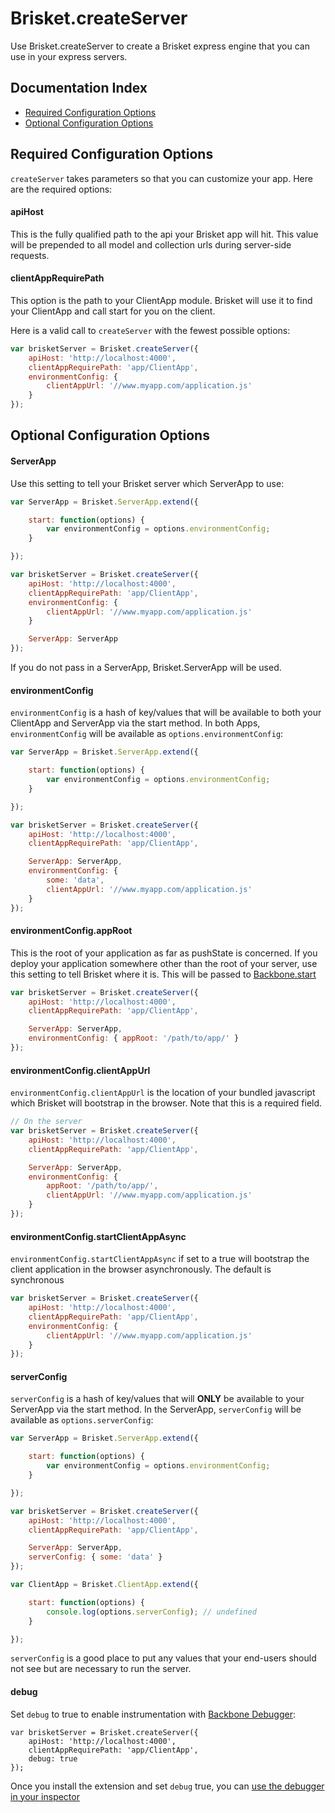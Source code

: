 Brisket.createServer
==================
Use Brisket.createServer to create a Brisket express engine that you can use in your express servers.

## Documentation Index

* [Required Configuration Options](#required-configuration-options)
* [Optional Configuration Options](#optional-configuration-options)

## Required Configuration Options
`createServer` takes parameters so that you can customize your app. Here are the required options:

#### apiHost
This is the fully qualified path to the api your Brisket app will hit. This value will be prepended to all model and collection urls during server-side requests.

#### clientAppRequirePath
This option is the path to your ClientApp module. Brisket will use it to find your ClientApp and call start for you on the client.

Here is a valid call to `createServer` with the fewest possible options:

```js
var brisketServer = Brisket.createServer({
    apiHost: 'http://localhost:4000',
    clientAppRequirePath: 'app/ClientApp',
    environmentConfig: {
        clientAppUrl: '//www.myapp.com/application.js'
    }
});
```

## Optional Configuration Options

#### ServerApp
Use this setting to tell your Brisket server which ServerApp to use:

```js
var ServerApp = Brisket.ServerApp.extend({

    start: function(options) {
        var environmentConfig = options.environmentConfig;
    }

});

var brisketServer = Brisket.createServer({
    apiHost: 'http://localhost:4000',
    clientAppRequirePath: 'app/ClientApp',
    environmentConfig: {
        clientAppUrl: '//www.myapp.com/application.js'
    }

    ServerApp: ServerApp
});
```

If you do not pass in a ServerApp, Brisket.ServerApp will be used.

#### environmentConfig
`environmentConfig` is a hash of key/values that will be available to both your ClientApp and ServerApp via the start method. In both Apps, `environmentConfig` will be available as `options.environmentConfig`:

```js
var ServerApp = Brisket.ServerApp.extend({

    start: function(options) {
        var environmentConfig = options.environmentConfig;
    }

});

var brisketServer = Brisket.createServer({
    apiHost: 'http://localhost:4000',
    clientAppRequirePath: 'app/ClientApp',

    ServerApp: ServerApp,
    environmentConfig: {
        some: 'data',
        clientAppUrl: '//www.myapp.com/application.js'
    }
});
```

#### environmentConfig.appRoot
This is the root of your application as far as pushState is concerned. If you deploy your application somewhere other than the root of your server, use this setting to tell Brisket where it is. This will be passed to [Backbone.start](http://backbonejs.org/#History-start)

```js
var brisketServer = Brisket.createServer({
    apiHost: 'http://localhost:4000',
    clientAppRequirePath: 'app/ClientApp',

    ServerApp: ServerApp,
    environmentConfig: { appRoot: '/path/to/app/' }
});
```

#### environmentConfig.clientAppUrl
`environmentConfig.clientAppUrl` is the location of your bundled javascript which Brisket will bootstrap in the browser. Note that this is a required field.

```js
// On the server
var brisketServer = Brisket.createServer({
    apiHost: 'http://localhost:4000',
    clientAppRequirePath: 'app/ClientApp',

    ServerApp: ServerApp,
    environmentConfig: {
        appRoot: '/path/to/app/',
        clientAppUrl: '//www.myapp.com/application.js'
    }
});
```

#### environmentConfig.startClientAppAsync
`environmentConfig.startClientAppAsync` if set to a true will bootstrap the client application in the browser asynchronously. The default is synchronous

```js
var brisketServer = Brisket.createServer({
    apiHost: 'http://localhost:4000',
    clientAppRequirePath: 'app/ClientApp',
    environmentConfig: {
        clientAppUrl: '//www.myapp.com/application.js'
    }
});
```


#### serverConfig
`serverConfig` is a hash of key/values that will **ONLY** be available to your ServerApp via the start method. In the ServerApp, `serverConfig` will be available as `options.serverConfig`:

```js
var ServerApp = Brisket.ServerApp.extend({

    start: function(options) {
        var environmentConfig = options.environmentConfig;
    }

});

var brisketServer = Brisket.createServer({
    apiHost: 'http://localhost:4000',
    clientAppRequirePath: 'app/ClientApp',

    ServerApp: ServerApp,
    serverConfig: { some: 'data' }
});

var ClientApp = Brisket.ClientApp.extend({

    start: function(options) {
        console.log(options.serverConfig); // undefined
    }

});
```

`serverConfig` is a good place to put any values that your end-users should not see but are necessary to run the server.

#### debug
Set `debug` to true to enable instrumentation with [Backbone Debugger](https://chrome.google.com/webstore/detail/backbone-debugger/bhljhndlimiafopmmhjlgfpnnchjjbhd?hl=en):

```
var brisketServer = Brisket.createServer({
    apiHost: 'http://localhost:4000',
    clientAppRequirePath: 'app/ClientApp',
    debug: true
});
```

Once you install the extension and set `debug` true, you can [use the debugger in your inspector](https://github.com/Maluen/Backbone-Debugger#screenshots)
